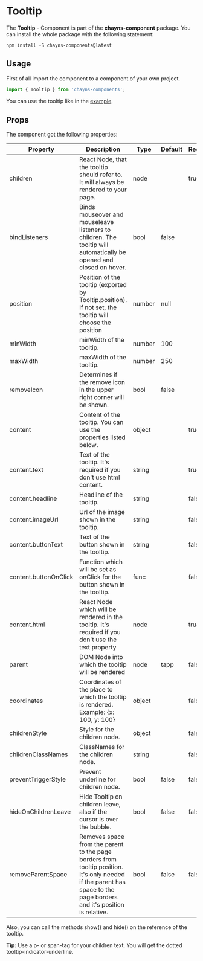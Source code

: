 # Tooltip #

The **Tooltip** - Component is part of the **chayns-component** package. You can install the whole package with the following statement:

    npm install -S chayns-components@latest


## Usage ##

First of all import the component to a component of your own project.

```jsx harmony
import { Tooltip } from 'chayns-components';
```

You can use the tooltip like in the [example](https://github.com/TobitSoftware/chayns-components/blob/master/examples/react-chayns-tooltip/Example.jsx).


## Props ##

The component got the following properties:

| Property              | Description                                                                                                           | Type      | Default | Required|
|-----------------------|-----------------------------------------------------------------------------------------------------------------------|-----------|-------|-------|
| children              | React Node, that the tooltip should refer to. It will always be rendered to your page.                                | node      |       |true   |
| bindListeners         | Binds mouseover and mouseleave listeners to children. The tooltip will automatically be opened and closed on hover.   | bool      | false |       |
| position              | Position of the tooltip (exported by Tooltip.position). If not set, the tooltip will choose the position | number| null |       |
| minWidth              | minWidth of the tooltip.                                                                                              | number    | 100   |       |
| maxWidth              | maxWidth of the tooltip.                                                                                              | number    | 250   |       |
| removeIcon            | Determines if the remove icon in the upper right corner will be shown.                                                | bool      | false |       |
| content               | Content of the tooltip. You can use the properties listed below.                                                      | object    |       | true  |
| content.text          | Text of the tooltip. It's required if you don't use html content.                                                     | string    |       | true  |
| content.headline      | Headline of the tooltip.                                                                                              | string    |       | false |
| content.imageUrl      | Url of the image shown in the tooltip.                                                                                | string    |       | false |
| content.buttonText    | Text of the button shown in the tooltip.                                                                              | string    |       | false |
| content.buttonOnClick | Function which will be set as onClick for the button shown in the tooltip.                                            | func      |       | false |
| content.html          | React Node which will be rendered in the tooltip. It's required if you don't use the text property                    | node      |       | true  |
| parent                | DOM Node into which the tooltip will be rendered                                                                      | node      | tapp  | false |
| coordinates           | Coordinates of the place to which the tooltip is rendered. Example: {x: 100, y: 100}                                  | object    |       | false |
| childrenStyle         | Style for the children node.                                                                                          | object    |       | false |
| childrenClassNames    | ClassNames for the children node.                                                                                     | string    |       | false |
| preventTriggerStyle   | Prevent underline for children node.                                                                                  | bool      | false | false |
| hideOnChildrenLeave   | Hide Tooltip on children leave, also if the cursor is over the bubble.                                                | bool      | false | false |
| removeParentSpace     | Removes space from the parent to the page borders from tooltip position. It's only needed if the parent has space to the page borders and it's position is relative. | bool    | false   | false |

Also, you can call the methods show() and hide() on the reference of the tooltip.

**Tip:** Use a p- or span-tag for your children text. You will get the dotted tooltip-indicator-underline.
